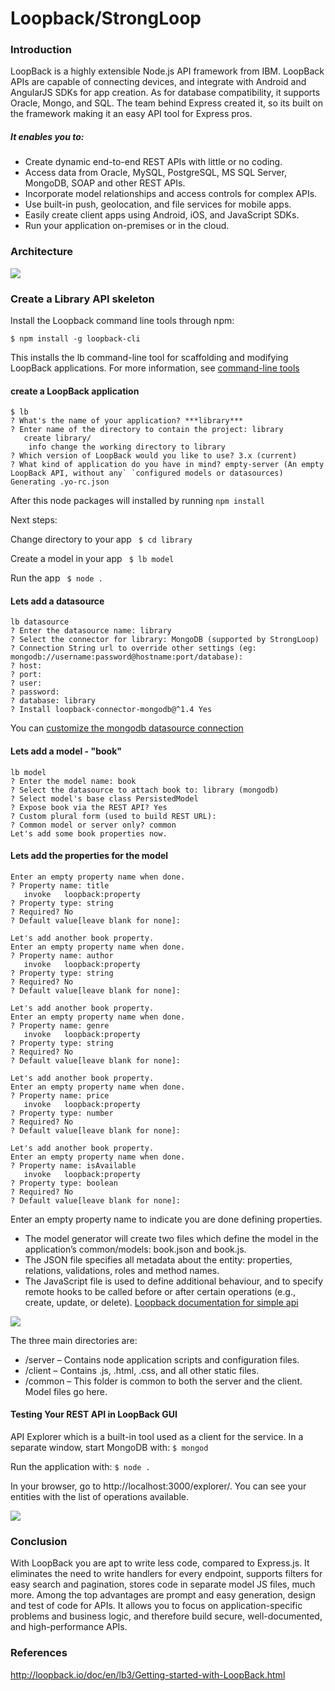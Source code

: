 # Loopback/StrongLoop

### Introduction
 LoopBack is a highly extensible Node.js API framework from IBM. LoopBack APIs are capable of connecting devices, and integrate with Android and AngularJS SDKs for app creation. As for database compatibility, it supports Oracle, Mongo, and SQL. The team behind Express created it, so its built on the framework making it an easy API tool for Express pros.


##### It enables you to:

- Create dynamic end-to-end REST APIs with little or no coding.
- Access data from Oracle, MySQL, PostgreSQL, MS SQL Server, MongoDB, SOAP and other REST APIs.
- Incorporate model relationships and access controls for complex APIs.
- Use built-in push, geolocation, and file services for mobile apps.
- Easily create client apps using Android, iOS, and JavaScript SDKs.
- Run your application on-premises or in the cloud.

### Architecture
![](http://loopback.io/images/9830413.png)

### Create a Library API skeleton

Install the Loopback command line tools through npm:

`$ npm install -g loopback-cli`

This installs the lb command-line tool for scaffolding and modifying LoopBack applications. For more information, see [command-line tools](http://loopback.io/doc/en/lb2/Command-line-tools.html#commands "Loopback commands")

#### create a LoopBack application
```
$ lb
? What's the name of your application? ***library***
? Enter name of the directory to contain the project: library
   create library/
    info change the working directory to library
? Which version of LoopBack would you like to use? 3.x (current)
? What kind of application do you have in mind? empty-server (An empty LoopBack API, without any` `configured models or datasources)
Generating .yo-rc.json
```

After this node packages will installed by running `npm install`

Next steps:

  Change directory to your app
   ` $ cd library`

  Create a model in your app
   ` $ lb model`

  Run the app
   ` $ node .`


#### Lets add a datasource
```
lb datasource
? Enter the datasource name: library
? Select the connector for library: MongoDB (supported by StrongLoop)
? Connection String url to override other settings (eg: mongodb://username:password@hostname:port/database):
? host:
? port:
? user:
? password:
? database: library
? Install loopback-connector-mongodb@^1.4 Yes
```
You can [customize the mongodb datasource connection](https://loopback.io/doc/en/lb2/MongoDB-connector.html#customizing-mongodb-configuration-for-testsexamples "customize the mongodb datasource connection")

#### Lets add a model - "book"

```
lb model
? Enter the model name: book
? Select the datasource to attach book to: library (mongodb)
? Select model's base class PersistedModel
? Expose book via the REST API? Yes
? Custom plural form (used to build REST URL):
? Common model or server only? common
Let's add some book properties now.
```
#### Lets add the properties for the model

```
Enter an empty property name when done.
? Property name: title
   invoke   loopback:property
? Property type: string
? Required? No
? Default value[leave blank for none]:

Let's add another book property.
Enter an empty property name when done.
? Property name: author
   invoke   loopback:property
? Property type: string
? Required? No
? Default value[leave blank for none]:

Let's add another book property.
Enter an empty property name when done.
? Property name: genre
   invoke   loopback:property
? Property type: string
? Required? No
? Default value[leave blank for none]: 

Let's add another book property.
Enter an empty property name when done.
? Property name: price
   invoke   loopback:property
? Property type: number
? Required? No
? Default value[leave blank for none]:

Let's add another book property.
Enter an empty property name when done.
? Property name: isAvailable
   invoke   loopback:property
? Property type: boolean
? Required? No
? Default value[leave blank for none]:
```
Enter an empty property name to indicate you are done defining properties.

- The model generator will create two files which define the model in the application’s common/models: book.json and book.js.
- The JSON file specifies all metadata about the entity: properties, relations, validations, roles and method names.
- The JavaScript file is used to define additional behaviour, and to specify remote hooks to be called before or after certain operations (e.g., create, update, or delete). [Loopback documentation for simple api](http://loopback.io/doc/en/lb2/Create-a-simple-API.html "loopback documentation for simple api")

[![](https://raw.githubusercontent.com/nagaraja-bollu/loopback/master/Images/bookLoopbackProjectStructure.png)]()

The three main directories are:
- /server – Contains node application scripts and configuration files.
- /client – Contains .js, .html, .css, and all other static files.
- /common – This folder is common to both the server and the client. Model files go here.

#### Testing Your REST API in LoopBack GUI

API Explorer which is a built-in tool used as a client for the service.
In a separate window, start MongoDB with:
`$ mongod`

Run the application with:
`$ node .`

In your browser, go to http://localhost:3000/explorer/. You can see your entities with the list of operations available. 

[![](https://raw.githubusercontent.com/nagaraja-bollu/loopback/master/Images/apiexplorer.png)]()

### Conclusion
With LoopBack you are apt to write less code, compared to Express.js. It eliminates the need to write handlers for every endpoint, supports filters for easy search and pagination, stores code in separate model JS files, much more. Among the top advantages are prompt and easy generation, design and test of code for APIs. It allows you to focus on application-specific problems and business logic, and therefore build secure, well-documented, and high-performance APIs.

### References
http://loopback.io/doc/en/lb3/Getting-started-with-LoopBack.html

